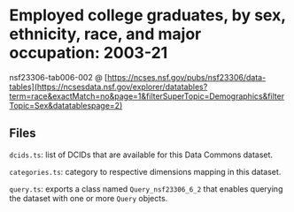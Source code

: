 # Employed college graduates, by sex, ethnicity, race, and major occupation: 2003-21

nsf23306-tab006-002 @ [https://ncses.nsf.gov/pubs/nsf23306/data-tables](https://ncsesdata.nsf.gov/explorer/datatables?term=race&exactMatch=no&page=1&filterSuperTopic=Demographics&filterTopic=Sex&datatablespage=2)



## Files

`dcids.ts`: list of DCIDs that are available for this Data Commons dataset.

`categories.ts`: category to respective dimensions mapping in this dataset.

`query.ts`: exports a class named `Query_nsf23306_6_2` that enables querying the dataset with one or more `Query` objects.
